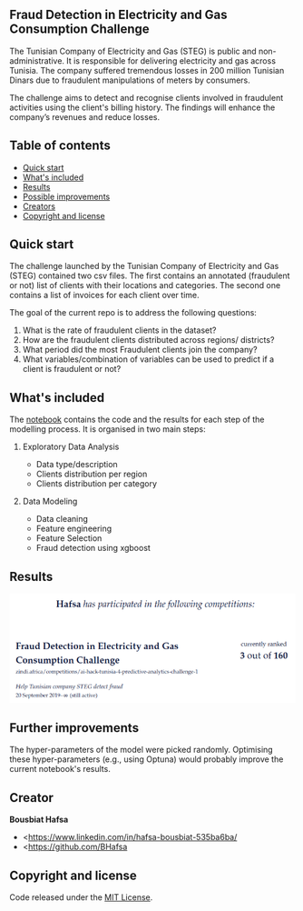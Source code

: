 

## Fraud Detection in Electricity and Gas Consumption Challenge

The Tunisian Company of Electricity and Gas (STEG) is public and non-administrative. It is responsible for delivering electricity and gas across Tunisia. The company suffered tremendous losses in 200 million Tunisian Dinars due to fraudulent manipulations of meters by consumers.

The challenge aims to detect and recognise clients involved in fraudulent activities using the client's billing history. The findings will enhance the company’s revenues and reduce losses.


## Table of contents

- [Quick start](#quick-start)
- [What's included](#whats-included)
- [Results](#results)
- [Possible improvements](#possible-improvements)
- [Creators](#creators)
- [Copyright and license](#copyright-and-license)


## Quick start

The challenge launched by the Tunisian Company of Electricity and Gas (STEG) contained two csv files. The first contains an annotated (fraudulent or not) list of clients with their locations and categories. The second one contains a list of invoices for each client over time. 

The goal of the current repo is to address the following questions:
1. What is the rate of fraudulent clients in the dataset?
2. How are the fraudulent clients distributed across regions/ districts?
3. What period did the most Fraudulent clients join the company?
4. What variables/combination of variables can be used to predict if a client is fraudulent or not?


## What's included

The [notebook](https://github.com/BHafsa/STEG-Fraud-Detection/blob/main/Fraud_Detection_STEG.ipynb) contains the code and the results for each step of the modelling process. It is organised in two main steps:

1. Exploratory Data Analysis
    - Data type/description
    - Clients distribution per region
    - Clients distribution per category

2. Data Modeling
    - Data cleaning
    - Feature engineering
    - Feature Selection
    - Fraud detection using xgboost


## Results

![Results](./results.png)


## Further improvements

The hyper-parameters of the model were picked randomly. Optimising these hyper-parameters (e.g., using Optuna) would probably improve the current notebook's results.


## Creator

**Bousbiat Hafsa**

- <https://www.linkedin.com/in/hafsa-bousbiat-535ba6ba/
- <https://github.com/BHafsa


## Copyright and license

Code released under the [MIT License](https://github.com/BHafsa/STEG-Fraud-Detection/blob/main/LICENSE). 
